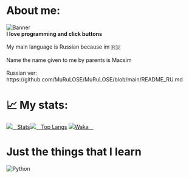<h1>About me:</h1>
<img src="https://x0.at/dS13.png" alt="Banner">
<br><b>I love programming and click buttons</b><br>
<br>My main language is Russian because im  🇷🇺<br>
<br>Name the name given to me by parents is Macsim<br>
<br>Russian ver: https://github.com/MuRuLOSE/MuRuLOSE/blob/main/README_RU.md<br>


<h1>📈 My stats:</h1>

[![ㅤStats](https://github-readme-stats.vercel.app/api/top-langs/?username=MuRuLOSE&show_icons=true&theme=radical)](https://github.com/anuraghazra/github-readme-stats)[![ㅤTop Langs](https://github-readme-stats.vercel.app/api?username=MuRuLOSE&show_icons=true&theme=radical)](https://github.com/anuraghazra/github-readme-stats) 
[![Wakaㅤ](https://github-readme-stats.vercel.app/api/wakatime?username=@MuRuLOSE&show_icons=true&theme=radical)](https://github.com/anuraghazra/github-readme-stats)

<h1>Just the things that I learn</h1>

<img src="https://www.iconarchive.com/download/i73027/cornmanthe3rd/plex/Other-python.ico" alt="Python">
